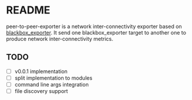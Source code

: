 # README
peer-to-peer-exporter is a network inter-connectivity exporter based on [blackbox_exporter](https://github.com/prometheus/blackbox_exporter). It send one blackbox_exporter target to another one to produce network inter-connectivity metrics.

## TODO
- [ ] v0.0.1 implementation
- [ ] split implementation to modules
- [ ] command line args integration
- [ ] file discovery support
